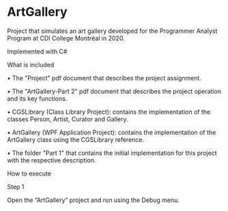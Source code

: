 # ArtGallery
Project that simulates an art gallery developed for the Programmer Analyst Program at CDI College Montréal in 2020.

Implemented with C#

What is included

• The "Project" pdf document that describes the project assignment.

• The "ArtGallery-Part 2" pdf document that describes the project operation and its key functions.

• CGSLibrary (Class Library Project): contains the implementation of the classes Person, Artist, Curator and Gallery.

• ArtGallery (WPF Application Project): contains the implementation of the ArtGallery class using the CGSLibrary reference.

• The folder "Part 1" that contains the initial implementation for this project with the respective description.

How to execute

Step 1

Open the “ArtGallery” project and run using the Debug menu.
